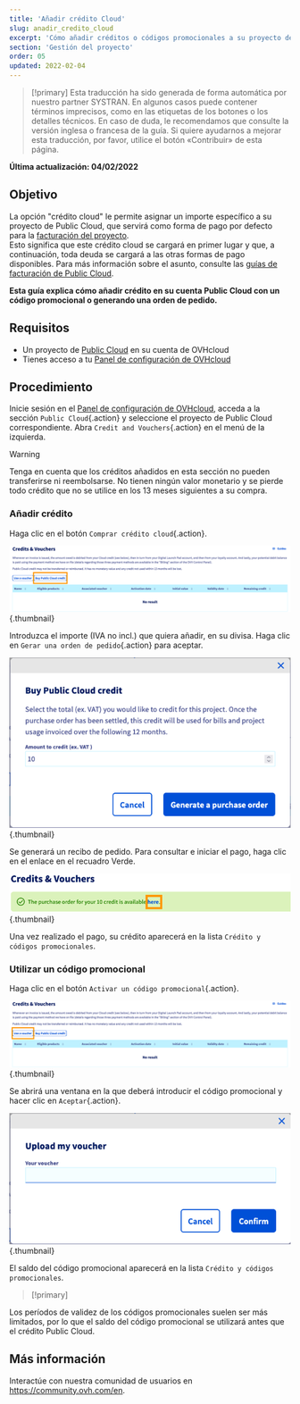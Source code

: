 ```yaml
---
title: 'Añadir crédito Cloud'
slug: anadir_credito_cloud
excerpt: 'Cómo añadir créditos o códigos promocionales a su proyecto de Public Cloud'
section: 'Gestión del proyecto'
order: 05
updated: 2022-02-04
---
```


> [!primary]
> Esta traducción ha sido generada de forma automática por nuestro partner SYSTRAN. En algunos casos puede contener términos imprecisos, como en las etiquetas de los botones o los detalles técnicos. En caso de duda, le recomendamos que consulte la versión inglesa o francesa de la guía. Si quiere ayudarnos a mejorar esta traducción, por favor, utilice el botón «Contribuir» de esta página.
> 

**Última actualización: 04/02/2022**

## Objetivo

La opción "crédito cloud" le permite asignar un importe específico a su proyecto de Public Cloud, que servirá como forma de pago por defecto para la [facturación del proyecto](../informacion-sobre-el-tipo-de-facturacion-cloud/).<br>
Esto significa que este crédito cloud se cargará en primer lugar y que, a continuación, toda deuda se cargará a las otras formas de pago disponibles. Para más información sobre el asunto, consulte las [guías de facturación de Public Cloud](https://docs.ovh.com/es/billing/).

**Esta guía explica cómo añadir crédito en su cuenta Public Cloud con un código promocional o generando una orden de pedido.**

## Requisitos

- Un proyecto de [Public Cloud](https://www.ovhcloud.com/es-es/public-cloud/) en su cuenta de OVHcloud
- Tienes acceso a tu [Panel de configuración de OVHcloud](https://www.ovh.com/auth/?action=gotomanager&from=https://www.ovh.es/&ovhSubsidiary=es)

## Procedimiento

Inicie sesión en el [Panel de configuración de OVHcloud](https://www.ovh.com/auth/?action=gotomanager&from=https://www.ovh.es/&ovhSubsidiary=es), acceda a la sección `Public Cloud`{.action} y seleccione el proyecto de Public Cloud correspondiente. Abra `Credit and Vouchers`{.action} en el menú de la izquierda.

> [!warning]
>
Tenga en cuenta que los créditos añadidos en esta sección no pueden transferirse ni reembolsarse. No tienen ningún valor monetario y se pierde todo crédito que no se utilice en los 13 meses siguientes a su compra.
>

### Añadir crédito

Haga clic en el botón `Comprar crédito cloud`{.action}.

![addpubliccloudcredit](images/cloudcredit1.png){.thumbnail}

Introduzca el importe (IVA no incl.) que quiera añadir, en su divisa. Haga clic en `Gerar una orden de pedido`{.action} para aceptar.

![addpubliccloudcredit](images/cloudcredit2.png){.thumbnail}

Se generará un recibo de pedido. Para consultar e iniciar el pago, haga clic en el enlace en el recuadro Verde.

![addpubliccloudcredit](images/cloudcredit3.png){.thumbnail}

Una vez realizado el pago, su crédito aparecerá en la lista `Crédito y códigos promocionales`.

### Utilizar un código promocional

Haga clic en el botón `Activar un código promocional`{.action}.

![addpubliccloudcredit](images/voucher1.png){.thumbnail}

Se abrirá una ventana en la que deberá introducir el código promocional y hacer clic en `Aceptar`{.action}.

![addpubliccloudcredit](images/voucher2.png){.thumbnail}

El saldo del código promocional aparecerá en la lista `Crédito y códigos promocionales`.

> [!primary]
>
Los períodos de validez de los códigos promocionales suelen ser más limitados, por lo que el saldo del código promocional se utilizará antes que el crédito Public Cloud.
>

## Más información

Interactúe con nuestra comunidad de usuarios en <https://community.ovh.com/en>.
